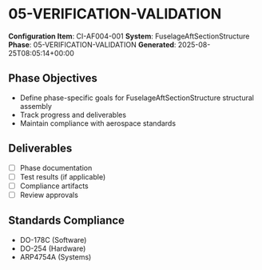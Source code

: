 # 05-VERIFICATION-VALIDATION

**Configuration Item**: CI-AF004-001
**System**: FuselageAftSectionStructure
**Phase**: 05-VERIFICATION-VALIDATION
**Generated**: 2025-08-25T08:05:14+00:00

## Phase Objectives
- Define phase-specific goals for FuselageAftSectionStructure structural assembly
- Track progress and deliverables
- Maintain compliance with aerospace standards

## Deliverables
- [ ] Phase documentation
- [ ] Test results (if applicable)
- [ ] Compliance artifacts
- [ ] Review approvals

## Standards Compliance
- DO-178C (Software)
- DO-254 (Hardware)
- ARP4754A (Systems)

